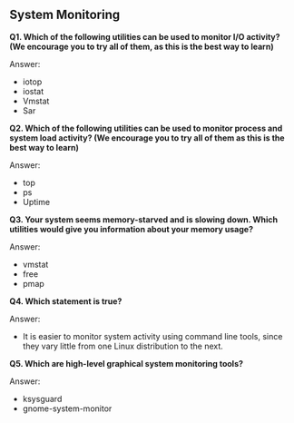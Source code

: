 ## System Monitoring

**Q1. Which of the following utilities can be used to monitor I/O activity? (We encourage you to try all of them, as this is the best way to learn)**

Answer:
* iotop
* iostat
* Vmstat
* Sar

**Q2. Which of the following utilities can be used to monitor process and system load activity? (We encourage you to try all of them as this is the best way to learn)**

Answer:
* top
* ps
* Uptime

**Q3. Your system seems memory-starved and is slowing down. Which utilities would give you information about your memory usage?**

Answer:
* vmstat
* free
* pmap

**Q4. Which statement is true?**

Answer:
* It is easier to monitor system activity using command line tools, since they vary little from one Linux distribution to the next.

**Q5. Which are high-level graphical system monitoring tools?**

Answer:
* ksysguard
* gnome-system-monitor
